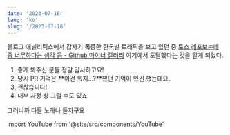 ```yaml
---
date: '2023-07-18'
lang: 'ko'
slug: '/2023-07-18'
---
```


블로그 애널리틱스에서 갑자기 폭증한 한국발 트래픽을 보고 있던 중 [토스 레포보는데 좀 너무하다는 생각 듬 - Github 마이너 갤러리](https://gall.dcinside.com/mgallery/board/view/?id=github&no=49630) 여기에서 도달했다는 것을 알게 되었다.

1. 좋게 봐주신 분들 정말 감사하고요!
2. 당시 PR 기억은 **이건 뭐지...?**했던 기억이 있긴 했는데요.
3. 괜찮습니다!
4. 내부 사정 상 그럴 수도 있죠.

그러니까 다들 노래나 듣자구요

import YouTube from '@site/src/components/YouTube'

<YouTube id="okVTSehE414"/>
